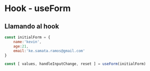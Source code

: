 # Hook - useForm


## Llamando al hook
```javascript
const initialForm = {
    name:'kevin',
    age:21,
    email:'ke.samata.ramos@gmail.com'
}

const [ values, handleInputChange, reset ] = useForm(initialForm)
```
